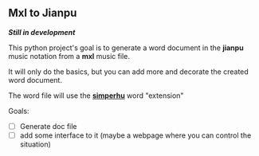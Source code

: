 ## Mxl to Jianpu

***Still in development***

This python project's goal is to generate a word document in the **jianpu** music notation from a **mxl** music file.

It will only do the basics, but you can add more and decorate the created word document.

The word file will use the [**simperhu**](https://simperhu.weebly.com) word "extension"

Goals:
- [ ] Generate doc file
- [ ] add some interface to it (maybe a webpage where you can control the situation)